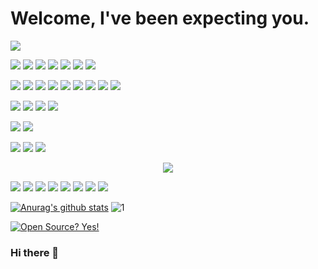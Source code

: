 # Welcome, I've been expecting you.
![](./image.svg)

<p float="left">
  <!--Shell--><img src="https://img.shields.io/badge/shell_script%20-%23121011.svg?&style=for-the-badge&logo=gnu-bash&logoColor=white"/>
  <!--Python--><img src="https://img.shields.io/badge/python%20-%2314354C.svg?&style=for-the-badge&logo=python&logoColor=white"/>
  <!--C#--><img src="https://img.shields.io/badge/c%23%20-%23239120.svg?&style=for-the-badge&logo=c-sharp&logoColor=white"/>
  <!--Kotlin--><img src="https://img.shields.io/badge/kotlin-%230095D5.svg?&style=for-the-badge&logo=kotlin&logoColor=white"/>
  <!--GO--><img src="https://img.shields.io/badge/go-%2300ADD8.svg?&style=for-the-badge&logo=go&logoColor=white"/>
  <!--C--><img src="https://img.shields.io/badge/c%20-%2300599C.svg?&style=for-the-badge&logo=c&logoColor=white"/>
  <!--Cpp--><img src="https://img.shields.io/badge/c++%20-%2300599C.svg?&style=for-the-badge&logo=c%2B%2B&ogoColor=white"/>
</p>
<p float="left">
  <!--HTML--><img src="https://img.shields.io/badge/html5%20-%23E34F26.svg?&style=for-the-badge&logo=html5&logoColor=white"/>
  <!--CSS--><img src="https://img.shields.io/badge/css3%20-%231572B6.svg?&style=for-the-badge&logo=css3&logoColor=white"/>
  <!--SASS--><img src="https://img.shields.io/badge/SASS%20-hotpink.svg?&style=for-the-badge&logo=SASS&logoColor=white"/>
  <!--Boot--><img src="https://img.shields.io/badge/bootstrap%20-%23563D7C.svg?&style=for-the-badge&logo=bootstrap&logoColor=white"/>
  <!--Material--><img src="https://img.shields.io/badge/material%20ui%20-%230081CB.svg?&style=for-the-badge&logo=material-ui&logoColor=white"/>
  <!--MArkdown--><img src="https://img.shields.io/badge/markdown-%23000000.svg?&style=for-the-badge&logo=markdown&logoColor=white"/>
  <!--JS--><img src="https://img.shields.io/badge/javascript%20-%23323330.svg?&style=for-the-badge&logo=javascript&logoColor=%23F7DF1E"/>
  <!--NodeJS--><img src="https://img.shields.io/badge/node.js%20-%2343853D.svg?&style=for-the-badge&logo=node.js&logoColor=white"/>
  <!--Jquery--><img src="https://img.shields.io/badge/jquery%20-%230769AD.svg?&style=for-the-badge&logo=jquery&logoColor=white"/>
</p>
<p float="left">
  <!--sqlite--><img src ="https://img.shields.io/badge/sqlite-%2307405e.svg?&style=for-the-badge&logo=sqlite&logoColor=white"/>
  <!--MongoDB--><img src ="https://img.shields.io/badge/MongoDB-%234ea94b.svg?&style=for-the-badge&logo=mongodb&logoColor=white"/>
  <!--postgres--><img src ="https://img.shields.io/badge/postgres-%23316192.svg?&style=for-the-badge&logo=postgresql&logoColor=white"/>
  <!--mysql--><img src="https://img.shields.io/badge/mysql-%2300f.svg?&style=for-the-badge&logo=mysql&logoColor=white"/>
</p>
<p float="left">
  <!--Nginx--><img src="https://img.shields.io/badge/nginx%20-%23009639.svg?&style=for-the-badge&logo=nginx&logoColor=white"/>
  <!--Apache--><img src="https://img.shields.io/badge/apache%20-%23D42029.svg?&style=for-the-badge&logo=apache&logoColor=white"/>
</p>
<p float="left">
  <!--Jenkins--><img src="https://img.shields.io/badge/jenkins%20-%232C5263.svg?&style=for-the-badge&logo=jenkins&logoColor=white"/>
  <!--CIRCLECI--><img src="https://img.shields.io/badge/CIRCLECI%20-%23161616.svg?&style=for-the-badge&logo=circleci&logoColor=white"/>
  <!--TravisCI--><img src="https://img.shields.io/badge/travisci%20-%232B2F33.svg?&style=for-the-badge&logo=travis&logoColor=white"/>
</p>
<p align="middle">
  <!--docker--><img src="https://img.shields.io/badge/docker%20-%230db7ed.svg?&style=for-the-badge&logo=docker&logoColor=white"/>
 </p>
<p float="left">
  <!--Keras--><img src="https://img.shields.io/badge/Keras%20-%23D00000.svg?&style=for-the-badge&logo=Keras&logoColor=white"/>
  <!--TensorFlow--><img src="https://img.shields.io/badge/TensorFlow%20-%23FF6F00.svg?&style=for-the-badge&logo=TensorFlow&logoColor=white" />
  <!--PyTorch--><img src="https://img.shields.io/badge/PyTorch%20-%23EE4C2C.svg?&style=for-the-badge&logo=PyTorch&logoColor=white" />
  <!--Django--><img src="https://img.shields.io/badge/django%20-%23092E20.svg?&style=for-the-badge&logo=django&logoColor=white"/>
  <!--Flask--><img src="https://img.shields.io/badge/flask%20-%23000.svg?&style=for-the-badge&logo=flask&logoColor=white"/>
  <!--Vue--><img src="https://img.shields.io/badge/vuejs%20-%2335495e.svg?&style=for-the-badge&logo=vue.js&logoColor=%234FC08D"/>
  <!--pandas--><img src="https://img.shields.io/badge/pandas%20-%23150458.svg?&style=for-the-badge&logo=pandas&logoColor=white" />
  <!--numpy--><img src="https://img.shields.io/badge/numpy%20-%23013243.svg?&style=for-the-badge&logo=numpy&logoColor=white" />
</p>


[![Anurag's github stats](https://github-readme-stats.vercel.app/api?username=Naereen&theme=blue-green)](https://github.com/anuraghazra/github-readme-stats)
![1](https://github-readme-stats.vercel.app/api/top-langs/?username=Naereen&theme=blue-green)

[![Open Source? Yes!](https://badgen.net/badge/Open%20Source%20%3F/Yes%21/blue?icon=github)](https://github.com/Naereen/badges/)
### Hi there 👋

<!--
**cyberyard/cyberyard** is a ✨ _special_ ✨ repository because its `README.md` (this file) appears on your GitHub profile.

Here are some ideas to get you started:

- 🔭 I’m currently working on ...
- 🌱 I’m currently learning ...
- 👯 I’m looking to collaborate on ...
- 🤔 I’m looking for help with ...
- 💬 Ask me about ...
- 📫 How to reach me: ...
- 😄 Pronouns: ...
- ⚡ Fun fact: ...
-->
